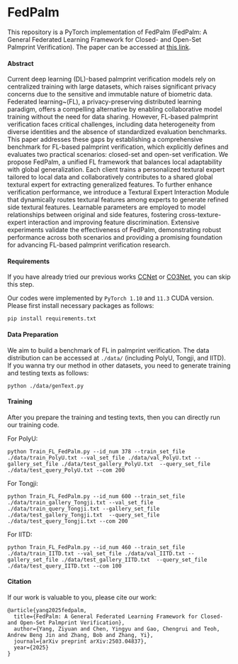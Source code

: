 # FedPalm

This repository is a PyTorch implementation of FedPalm (FedPalm: A General Federated Learning Framework for Closed- and Open-Set Palmprint Verification). The paper can be accessed at [this link](https://arxiv.org/abs/2503.04837). 

#### Abstract
Current deep learning (DL)-based palmprint verification models rely on centralized training with large datasets, which raises significant privacy concerns due to the sensitive and immutable nature of biometric data. Federated learning~(FL), a privacy-preserving distributed learning paradigm, offers a compelling alternative by enabling collaborative model training without the need for data sharing. However, FL-based palmprint verification faces critical challenges, including data heterogeneity from diverse identities and the absence of standardized evaluation benchmarks. This paper addresses these gaps by establishing a comprehensive benchmark for FL-based palmprint verification, which explicitly defines and evaluates two practical scenarios: closed-set and open-set verification. We propose FedPalm, a unified FL framework that balances local adaptability with global generalization. Each client trains a personalized textural expert tailored to local data and collaboratively contributes to a shared global textural expert for extracting generalized features. To further enhance verification performance, we introduce a Textural Expert Interaction Module that dynamically routes textural features among experts to generate refined side textural features. Learnable parameters are employed to model relationships between original and side features, fostering cross-texture-expert interaction and improving feature discrimination. Extensive experiments validate the effectiveness of FedPalm, demonstrating robust performance across both scenarios and providing a promising foundation for advancing FL-based palmprint verification research. 

#### Requirements

If you have already tried our previous works [CCNet](https://github.com/Zi-YuanYang/CCNet) or [CO3Net](https://github.com/Zi-YuanYang/CO3Net), you can skip this step.

Our codes were implemented by ```PyTorch 1.10``` and ```11.3``` CUDA version. Please first install necessary packages as follows:

```
pip install requirements.txt
```

#### Data Preparation
We aim to build a benchmark of FL in palmprint verification. The data distribution can be accessed at ``./data/`` (including PolyU, Tongji, and IITD). If you wanna try our method in other datasets, you need to generate training and testing texts as follows:

```
python ./data/genText.py
```

#### Training
After you prepare the training and testing texts, then you can directly run our training code. 

For PolyU:
```
python Train_FL_FedPalm.py --id_num 378 --train_set_file ./data/train_PolyU.txt --val_set_file ./data/val_PolyU.txt --gallery_set_file ./data/test_gallery_PolyU.txt  --query_set_file ./data/test_query_PolyU.txt --com 200
```

For Tongji:
```
python Train_FL_FedPalm.py --id_num 600 --train_set_file ./data/train_gallery_Tongji.txt --val_set_file ./data/train_query_Tongji.txt --gallery_set_file ./data/test_gallery_Tongji.txt  --query_set_file ./data/test_query_Tongji.txt --com 200
```

For IITD:
```
python Train_FL_FedPalm.py --id_num 460 --train_set_file ./data/train_IITD.txt --val_set_file ./data/val_IITD.txt --gallery_set_file ./data/test_gallery_IITD.txt  --query_set_file ./data/test_query_IITD.txt --com 100
```

#### Citation
If our work is valuable to you, please cite our work:
```
@article{yang2025fedpalm,
  title={FedPalm: A General Federated Learning Framework for Closed-and Open-Set Palmprint Verification},
  author={Yang, Ziyuan and Chen, Yingyu and Gao, Chengrui and Teoh, Andrew Beng Jin and Zhang, Bob and Zhang, Yi},
  journal={arXiv preprint arXiv:2503.04837},
  year={2025}
}
```
